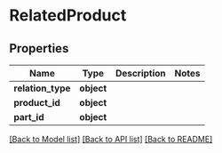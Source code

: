 # RelatedProduct

## Properties
Name | Type | Description | Notes
------------ | ------------- | ------------- | -------------
**relation_type** | **object** |  | 
**product_id** | **object** |  | 
**part_id** | **object** |  | 

[[Back to Model list]](../README.md#documentation-for-models) [[Back to API list]](../README.md#documentation-for-api-endpoints) [[Back to README]](../README.md)

